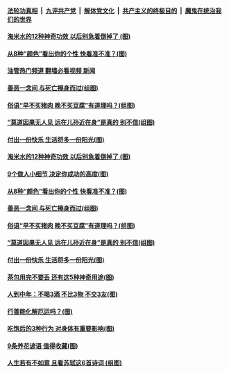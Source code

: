 ####  [法轮功真相](../../../../basic/blob/master/README.md?t=10180331) &nbsp;|&nbsp; [九评共产党](../../../../9ping.md/blob/master/README.md?t=10180331) &nbsp;|&nbsp; [解体党文化](../../../../jtdwh.md/blob/master/README.md?t=10180331)  &nbsp;|&nbsp; [共产主义的终极目的](../../../../gczydzjmd.md/blob/master/README.md?t=10180331) &nbsp;|&nbsp; [魔鬼在统治我们的世界](../../../../mgztzwmdsj.md/blob/master/README.md?t=10180331) 

#### [淘米水的12种神奇功效 以后别急着倒掉了 (图)](../pages/p8/1019322.md?t=10180331) 

#### [从8种“颜色”看出你的个性 快看准不准？(图)](../pages/p8/1019252.md?t=10180331) 

#### [油管热门频道 翻墙必看视频 新闻](http://209.250.226.216:81/youtube.html?10180331)

#### [善恶一念间 与死亡擦身而过(组图)](../pages/p8/1019236.md?t=10180331) 

#### [俗语“早不买猪肉 晚不买豆腐”有道理吗？(组图)](../pages/p8/1019209.md?t=10180331) 

#### [“莫道因果无人见 远在儿孙近在身”是真的 别不信(组图)](../pages/p8/1018682.md?t=10180331) 

#### [付出一份快乐 生活将多一份阳光(图)](../pages/p8/1019173.md?t=10180331) 

#### [淘米水的12种神奇功效 以后别急着倒掉了 (图)](../pages/p8/1019322.md?t=10180331) 

#### [9个做人小细节 决定你成功的高度(图)](../pages/p8/1019255.md?t=10180331) 

#### [从8种“颜色”看出你的个性 快看准不准？(图)](../pages/p8/1019252.md?t=10180331) 


#### [善恶一念间 与死亡擦身而过(组图)](../pages/p8/1019236.md?t=10180331) 


#### [俗语“早不买猪肉 晚不买豆腐”有道理吗？(组图)](../pages/p8/1019209.md?t=10180331) 

#### [“莫道因果无人见 远在儿孙近在身”是真的 别不信(组图)](../pages/p8/1018682.md?t=10180331) 


#### [付出一份快乐 生活将多一份阳光(图)](../pages/p8/1019173.md?t=10180331) 

#### [茶包用完不要丢 还有这5种神奇用途(图)](../pages/p8/1019122.md?t=10180331) 


#### [人到中年：不喝3酒 不比3物 不交3友(图)](../pages/p8/1019107.md?t=10180331) 


#### [行善能化解厄运吗？(图)](../pages/p8/1019065.md?t=10180331) 


#### [吃饱后的3种行为 对身体有重要影响(图)](../pages/p8/1019018.md?t=10180331) 

#### [9条养花谚语 值得收藏(图)](../pages/p8/1019013.md?t=10180331) 

#### [人生若有不如意 且看苏轼这6首诗词 (组图)](../pages/p8/1018696.md?t=10180331) 


<img src='http://gfw-breaker.win/goodnews/indexes/p8.md' width='0px' height='0px'/>
